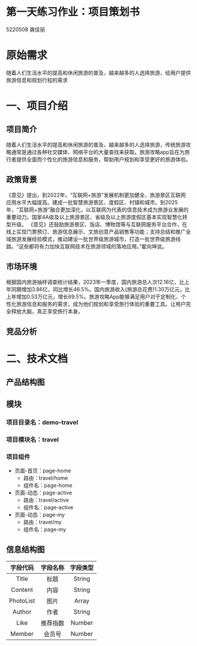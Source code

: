 # 第一天练习作业：项目策划书
5220508 龚佳丽
# 原始需求
随着人们生活水平的提高和休闲旅游的普及，越来越多的人选择旅游，给用户提供旅游信息和规划行程的需求
# 一、项目介绍
## 项目简介
随着人们生活水平的提高和休闲旅游的普及，越来越多的人选择旅游，传统旅游攻略通常是通过各种社交媒体、网络平台的大量查找来获取。旅游攻略app旨在为旅行者提供全面而个性化的旅游信息和服务，帮助用户规划和享受更好的旅游体验。
## 政策背景
《意见》提出，到2022年，“互联网+旅游”发展机制更加健全，旅游景区互联网应用水平大幅提高。建成一批智慧旅游景区、度假区、村镇和城市。到2025年，“互联网+旅游”融合更加深化，以互联网为代表的信息技术成为旅游业发展的重要动力。国家4A级及以上旅游景区、省级及以上旅游度假区基本实现智慧化转型升级。
《意见》还鼓励旅游景区、饭店、博物馆等与互联网服务平台合作，在线上实现门票预订、旅游信息展示、文旅创意产品销售等功能；支持总结和推广全域旅游发展经验模式，推动建设一批世界级旅游城市，打造一批世界级旅游线路。“这些都将有力加快互联网技术在旅游领域的落地应用。”翟向坤说。
## 市场环境
根据国内旅游抽样调查统计结果，2023年一季度，国内旅游总人次12.16亿，比上年同期增加3.86亿，同比增长46.5%。国内旅游收入(旅游总花费)1.30万亿元，比上年增加0.53万亿元，增长69.5%。旅游攻略App能够满足用户对于定制化、个性化旅游信息和服务的需求，成为他们规划和享受旅行体验的重要工具。让用户完全释放大脑，真正享受旅行本身。
## 竞品分析

# 二、技术文档
## 产品结构图
[](../Assets/daotu.png)
## 模块
### 项目目录名：demo-travel
### 项目模块名：travel
### 项目组件
- 页面-首页：page-home
    - 路由：travel/home
    - 组件名：page-home
- 页面-动态：page-active
    - 路由：travel/active
    - 组件名：page-active
- 页面-动态：page-my
    - 路由：travel/my
    - 组件名：page-my
## 信息结构图
字段代码|字段名称|字段类型
:---:|:---:|:---:
Title|标题|String
Content|内容|String
PhotoList|图片|Array<string>
Author|作者|String
Like|推荐指数|Number
Member|会员号|Number
